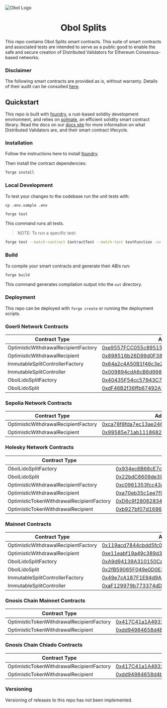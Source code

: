 ![Obol Logo](https://obol.tech/obolnetwork.png)

<h1 align="center">Obol Splits</h1>

This repo contains Obol Splits smart contracts. This suite of smart contracts and associated tests are intended to serve as a public good to enable the safe and secure creation of Distributed Validators for Ethereum Consensus-based networks.

### Disclaimer

The following smart contracts are provided as is, without warranty. Details of their audit can be consulted [here](https://docs.obol.tech/docs/sec/smart_contract_audit). 

## Quickstart

This repo is built with [foundry](https://github.com/foundry-rs/foundry), a rust-based solidity development environment, and relies on [solmate](https://github.com/Rari-Capital/solmate), an efficient solidity smart contract library. Read the docs on our [docs site](https://docs.obol.tech/docs/next/sc/introducing-obol-splits) for more information on what Distributed Validators are, and their smart contract lifecycle.

### Installation

Follow the instructions here to install [foundry](https://github.com/foundry-rs/foundry#installation).

Then install the contract dependencies:

```sh
forge install
```

### Local Development

To test your changes to the codebase run the unit tests with:

```
cp .env.sample .env
```

```sh
forge test
```

This command runs all tests.

> NOTE: To run a specific test:
```sh
forge test --match-contract ContractTest --match-test testFunction -vv
```

### Build

To compile your smart contracts and generate their ABIs run:

```sh
forge build
```

This command generates compilation output into the `out` directory.

### Deployment

This repo can be deployed with `forge create` or running the deployment scripts.

### Goerli Network Contracts
| Contract Type                        | Address                                                                                             |
|--------------------------------------|-----------------------------------------------------------------------------------------------------|
| OptimisticWithdrawalRecipientFactory | [0xe9557FCC055c89515AE9F3A4B1238575Fcd80c26](https://goerli.etherscan.io/address/0xe9557FCC055c89515AE9F3A4B1238575Fcd80c26) |
| OptimisticWithdrawalRecipient        | [0x898516b26D99d0F389598acFcd9F115Ab8184Fe3](https://goerli.etherscan.io/address/0x898516b26D99d0F389598acFcd9F115Ab8184Fe3) |
| ImmutableSplitControllerFactory     | [0x64a2c4A50B1f46c3e2bF753CFe270ceB18b5e18f](https://goerli.etherscan.io/address/0x64a2c4A50B1f46c3e2bF753CFe270ceB18b5e18f) |
| ImmutableSplitController            | [0x009894cdA6cB6d99866ca8E04e8EDeabd625712F](https://goerli.etherscan.io/address/0x009894cdA6cB6d99866ca8E04e8EDeabd625712F) |
| ObolLidoSplitFactory                | [0x40435F54cc57943C727d8f856A52d4E55501cA8C](https://goerli.etherscan.io/address/0x40435F54cc57943C727d8f856A52d4E55501cA8C) |
| ObolLidoSplit                       | [0xdF46B2f36ffb67492A73263Ae3C3849B99DA9967](https://goerli.etherscan.io/address/0xdF46B2f36ffb67492A73263Ae3C3849B99DA9967) |

### Sepolia Network Contracts
| Contract Type                        | Address                                                                                             |
|--------------------------------------|-----------------------------------------------------------------------------------------------------|
| OptimisticWithdrawalRecipientFactory | [0xca78f8fda7ec13ae246e4d4cd38b9ce25a12e64a](https://sepolia.etherscan.io/address/0xca78f8fda7ec13ae246e4d4cd38b9ce25a12e64a) |
| OptimisticWithdrawalRecipient        | [0x99585e71ab1118682d51efefca0a170c70eef0d6](https://sepolia.etherscan.io/address/0x99585e71ab1118682d51efefca0a170c70eef0d6) |

### Holesky Network Contracts
| Contract Type        | Address                                                                                         |
|----------------------|-------------------------------------------------------------------------------------------------|
| ObolLidoSplitFactory | [0x934ec6B68cE7cC3b3E6106C686B5ad808ED26449](https://holesky.etherscan.io/address/0x934ec6B68cE7cC3b3E6106C686B5ad808ED26449) |
| ObolLidoSplit       | [0x22bdC6609de39E569546184Bff4ba4716d34fEBd](https://holesky.etherscan.io/address/0x22bdC6609de39E569546184Bff4ba4716d34fEBd) |
| OptimisticWithdrawalRecipientFactory | [0xc0961353fcc43a99e3041db07ac646720e116256](https://holesky.etherscan.io/address/0xc0961353fcc43a99e3041db07ac646720e116256) |
| OptimisticWithdrawalRecipient        | [0xa70eb35c1ee7f96688ea5e530ddf1ebedd0c8259](https://holesky.etherscan.io/address/0xa70eb35c1ee7f96688ea5e530ddf1ebedd0c8259) |
| OptimisticTokenWithdrawalRecipientFactory | [0xD6c9f28062834185FF65D61388D9E2d9D804Fc03](https://holesky.etherscan.io/address/0xD6c9f28062834185FF65D61388D9E2d9D804Fc03) |
| OptimisticTokenWithdrawalRecipient        | [0xb927bf07d1686A7Ad06Fae18e632232a8498F0f6](https://holesky.etherscan.io/address/0xb927bf07d1686A7Ad06Fae18e632232a8498F0f6) |


### Mainnet Contracts
| Contract Type                        | Address                                                                                             |
|--------------------------------------|-----------------------------------------------------------------------------------------------------|
| OptimisticWithdrawalRecipientFactory | [0x119acd7844cbdd5fc09b1c6a4408f490c8f7f522](https://etherscan.io/address/0x119acd7844cbdd5fc09b1c6a4408f490c8f7f522) |
| OptimisticWithdrawalRecipient        | [0xe11eabf19a49c389d3e8735c35f8f34f28bdcb22](https://etherscan.io/address/0xe11eabf19a49c389d3e8735c35f8f34f28bdcb22) |
| ObolLidoSplitFactory                | [0xA9d94139A310150Ca1163b5E23f3E1dbb7D9E2A6](https://etherscan.io/address/0xA9d94139A310150Ca1163b5E23f3E1dbb7D9E2A6) |
| ObolLidoSplit                       | [0x2fB59065F049e0D0E3180C6312FA0FeB5Bbf0FE3](https://etherscan.io/address/0x2fB59065F049e0D0E3180C6312FA0FeB5Bbf0FE3) |
| ImmutableSplitControllerFactory     | [0x49e7cA187F1E94d9A0d1DFBd6CCCd69Ca17F56a4](https://etherscan.io/address/0x49e7cA187F1E94d9A0d1DFBd6CCCd69Ca17F56a4) |
| ImmutableSplitController            | [0xaF129979b773374dD3025d3F97353e73B0A6Cc8d](https://etherscan.io/address/0xaF129979b773374dD3025d3F97353e73B0A6Cc8d) |

### Gnosis Chain Mainnet Contracts
| Contract Type                        | Address                                                                                             |
|--------------------------------------|-----------------------------------------------------------------------------------------------------|
| OptimisticTokenWithdrawalRecipientFactory | [0x417C41a1A49316dFdC317C1459d04C9959a67972](https://gnosisscan.io/address/0x417C41a1A49316dFdC317C1459d04C9959a67972) |
| OptimisticTokenWithdrawalRecipient        | [0xdd94984658d4B9C45dDF1652287c15A672021894](https://gnosisscan.io/address/0xdd94984658d4B9C45dDF1652287c15A672021894) |

### Gnosis Chain Chiado Contracts
| Contract Type                        | Address                                                                                             |
|--------------------------------------|-----------------------------------------------------------------------------------------------------|
| OptimisticTokenWithdrawalRecipientFactory | [0x417C41a1A49316dFdC317C1459d04C9959a67972](https://gnosis-chiado.blockscout.com/address/0x417C41a1A49316dFdC317C1459d04C9959a67972) |
| OptimisticTokenWithdrawalRecipient        | [0xdd94984658d4b9c45ddf1652287c15a672021894](https://gnosis-chiado.blockscout.com/address/0xdd94984658d4b9c45ddf1652287c15a672021894) |


### Versioning

Versioning of releases to this repo has not been implemented.
